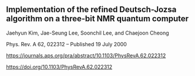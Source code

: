 ## Implementation of the refined Deutsch-Jozsa algorithm on a three-bit NMR quantum computer

Jaehyun Kim, Jae-Seung Lee, Soonchil Lee, and Chaejoon Cheong

Phys. Rev. A 62, 022312 – Published 19 July 2000

https://journals.aps.org/pra/abstract/10.1103/PhysRevA.62.022312

https://doi.org/10.1103/PhysRevA.62.022312
